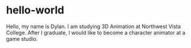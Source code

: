 # hello-world
Hello, my name is Dylan. I am studying 3D Animation at Northwest Vista College. After I graduate, I would like to become a character animator at a game studio.
